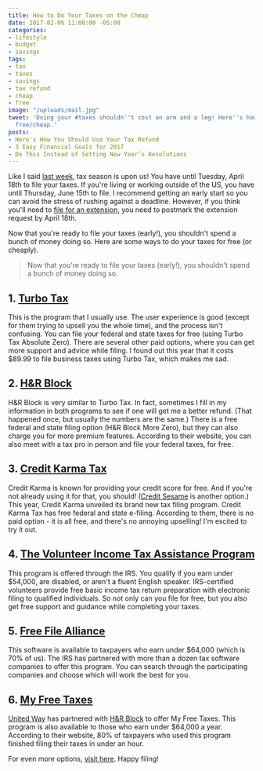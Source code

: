 ```yaml
---
title: How to Do Your Taxes on the Cheap
date: 2017-02-06 11:00:00 -05:00
categories:
- lifestyle
- budget
- savings
tags:
- tax
- taxes
- savings
- tax refund
- cheap
- free
image: "/uploads/mail.jpg"
tweet: 'Doing your #taxes shouldn''t cost an arm and a leg! Here''s how to file for
  free/cheap.'
posts:
- Here's How You Should Use Your Tax Refund
- 3 Easy Financial Goals for 2017
- Do This Instead of Setting New Year’s Resolutions
---
```


Like I said [last week](https://www.maggiegermano.com/blog/heres-how-you-should-use-your-tax-refund/), tax season is upon us! You have until Tuesday, April 18th to file your taxes. If you're living or working outside of the US, you have until Thursday, June 15th to file. I recommend getting an early start so you can avoid the stress of rushing against a deadline. However, if you think you'll need to [file for an extension](https://20somethingfinance.com/irs-tax-extension/), you need to postmark the extension request by April 18th.

Now that you're ready to file your taxes (early!), you shouldn't spend a bunch of money doing so. Here are some ways to do your taxes for free (or cheaply).

> Now that you're ready to file your taxes (early!), you shouldn't spend a bunch of money doing so.

## 1. [Turbo Tax](turbotax.com)

This is the program that I usually use. The user experience is good (except for them trying to upsell you the whole time), and the process isn't confusing. You can file your federal and state taxes for free (using Turbo Tax Absolute Zero). There are several other paid options, where you can get more support and advice while filing. I found out this year that it costs $89.99 to file business taxes using Turbo Tax, which makes me sad.

## 2. [H&R Block](https://www.hrblock.com/)

H&R Block is very similar to Turbo Tax. In fact, sometimes I fill in my information in both programs to see if one will get me a better refund. (That happened once, but usually the numbers are the same.) There is a free federal and state filing option (H&R Block More Zero), but they can also charge you for more premium features. According to their website, you can also meet with a tax pro in person and file your federal taxes, for free.

## 3. [Credit Karma Tax](https://www.creditkarma.com/tax)

Credit Karma is known for providing your credit score for free. And if you're not already using it for that, you should! ([Credit Sesame](http://creditsesame.go2cloud.org/aff_c?offer_id=23&aff_id=14) is another option.) This year, Credit Karma unveiled its brand new tax filing program. Credit Karma Tax has free federal and state e-filing. According to them, there is no paid option - it is all free, and there's no annoying upselling! I'm excited to try it out.

## 4. [The Volunteer Income Tax Assistance Program](https://www.irs.gov/individuals/free-tax-return-preparation-for-you-by-volunteers)

This program is offered through the IRS. You qualify if you earn under $54,000, are disabled, or aren't a fluent English speaker. IRS-certified volunteers provide free basic income tax return preparation with electronic filing to qualified individuals. So not only can you file for free, but you also get free support and guidance while completing your taxes.

## 5. [Free File Alliance](https://www.irs.gov/uac/free-file-do-your-federal-taxes-for-free)

This software is available to taxpayers who earn under $64,000 (which is 70% of us). The IRS has partnered with more than a dozen tax software companies to offer this program. You can search through the participating companies and choose which will work the best for you.

## 6. [My Free Taxes](http://www.unitedway.org/myfreetaxes/)

[United Way](http://www.unitedway.org/) has partnered with [H&R Block](https://www.hrblock.com/) to offer My Free Taxes. This program is also available to those who earn under $64,000 a year. According to their website, 80% of taxpayers who used this program finished filing their taxes in under an hour.

For even more options, [visit here](https://www.dailyworth.com/posts/4195-free-and-low-cost-ways-to-file-taxes?utm_source=Sailthru&utm_medium=email&utm_campaign=DW-wed9_datafeed&utm_term=DailyWorth). Happy filing!